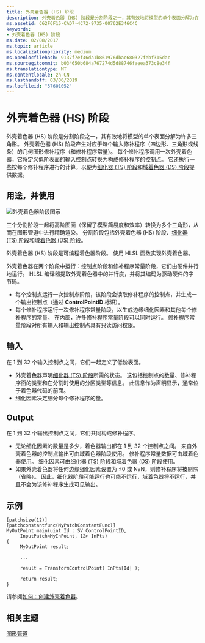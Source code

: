 ```yaml
---
title: 外壳着色器 (HS) 阶段
description: 外壳着色器 (HS) 阶段是分割阶段之一，其有效地将模型的单个表面分解为许多三角形。
ms.assetid: C62F6F15-CAD7-4C72-9735-00762E346C4C
keywords:
- 外壳着色器 (HS) 阶段
ms.date: 02/08/2017
ms.topic: article
ms.localizationpriority: medium
ms.openlocfilehash: 9137f7ef46da1b861976dbac680327febf315dac
ms.sourcegitcommit: b034650b684a767274d5d88746faeea373c8e34f
ms.translationtype: MT
ms.contentlocale: zh-CN
ms.lasthandoff: 03/06/2019
ms.locfileid: "57601052"
---
```

# <a name="hull-shader-hs-stage"></a>外壳着色器 (HS) 阶段


外壳着色器 (HS) 阶段是分割阶段之一，其有效地将模型的单个表面分解为许多三角形。 外壳着色器 (HS) 阶段产生对应于每个输入修补程序（四边形、三角形或线条）的几何图形修补程序（和修补程序常量）。 每个修补程序调用一次外壳着色器，它将定义低阶表面的输入控制点转换为构成修补程序的控制点。 它还执行一些按每个修补程序进行的计算，以便为[细化器 (TS) 阶段](tessellator-stage--ts-.md)和[域着色器 (DS) 阶段](domain-shader-stage--ds-.md)提供数据。

## <a name="span-idpurposeandusesspanspan-idpurposeandusesspanspan-idpurposeandusesspanpurpose-and-uses"></a><span id="Purpose_and_uses"></span><span id="purpose_and_uses"></span><span id="PURPOSE_AND_USES"></span>用途，并使用


![外壳着色器阶段图示](images/d3d11-hull-shader.png)

三个分割阶段一起将高阶图面（保留了模型简易度和效率）转换为多个三角形，从而在图形管道中进行精确渲染。 分割阶段包括外壳着色器 (HS) 阶段、[细化器 (TS) 阶段](tessellator-stage--ts-.md)和[域着色器 (DS) 阶段](domain-shader-stage--ds-.md)。

外壳着色器 (HS) 阶段是可编程着色器阶段。 使用 HLSL 函数实现外壳着色器。

外壳着色器在两个阶段中运行：控制点阶段和修补程序常量阶段，它们由硬件并行地运行。 HLSL 编译器提取外壳着色器中的并行度，并将其编码为驱动硬件的字节码。

-   每个控制点运行一次控制点阶段，该阶段会读取修补程序的控制点，并生成一个输出控制点（通过 **ControlPointID** 标识）。
-   每个修补程序运行一次修补程序常量阶段，以生成边缘细化因素和其他每个修补程序的常量。 在内部，许多修补程序常量阶段可以同时运行。 修补程序常量阶段对所有输入和输出控制点具有只读访问权限。

## <a name="span-idinputspanspan-idinputspanspan-idinputspaninput"></a><span id="Input"></span><span id="input"></span><span id="INPUT"></span>输入


在 1 到 32 个输入控制点之间，它们一起定义了低阶表面。

-   外壳着色器声明[细化器 (TS) 阶段](tessellator-stage--ts-.md)所需的状态。 这包括控制点的数量、修补程序面的类型和在分割时使用的分区类型等信息。 此信息作为声明显示，通常位于着色器代码的前面。
-   细化因素决定细分每个修补程序的量。

## <a name="span-idoutputspanspan-idoutputspanspan-idoutputspanoutput"></a><span id="Output"></span><span id="output"></span><span id="OUTPUT"></span>Output


在 1 到 32 个输出控制点之间，它们共同构成修补程序。

-   无论细化因素的数量是多少，着色器输出都在 1 到 32 个控制点之间。 来自外壳着色器的控制点输出可由域着色器阶段使用。 修补程序常量数据可由域着色器使用。 细化因素可由[细化器 (TS) 阶段](tessellator-stage--ts-.md)和[域着色器 (DS) 阶段](domain-shader-stage--ds-.md)使用。
-   如果外壳着色器将任何边缘细化因素设置为 ≤0 或 NaN，则修补程序将被剔除（省略）。 因此，细化器阶段可能运行也可能不运行，域着色器将不运行，并且不会为该修补程序生成可见输出。

## <a name="span-idexamplespanspan-idexamplespanspan-idexamplespanexample"></a><span id="Example"></span><span id="example"></span><span id="EXAMPLE"></span>示例


```
[patchsize(12)]
[patchconstantfunc(MyPatchConstantFunc)]
MyOutPoint main(uint Id : SV_ControlPointID,
     InputPatch<MyInPoint, 12> InPts)
{
     MyOutPoint result;
     
     ...
     
     result = TransformControlPoint( InPts[Id] );

     return result;
}
```

请参阅[如何：创建外壳着色器](https://msdn.microsoft.com/library/windows/desktop/ff476338)。

## <a name="span-idrelated-topicsspanrelated-topics"></a><span id="related-topics"></span>相关主题


[图形管道](graphics-pipeline.md)

 

 




